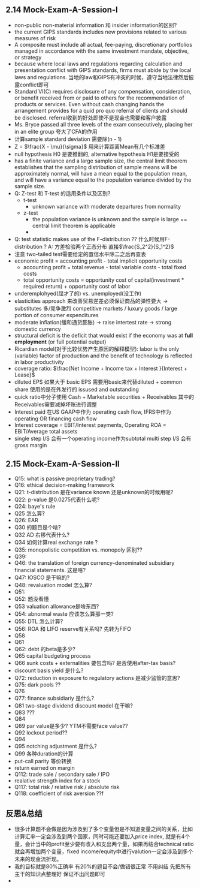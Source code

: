 ## 2.14 Mock-Exam-A-Session-I
* non-public non-material information 和 insider information的区别?
* the current GIPS standards includes new provisions related to various measures of risk
* A composite must include all actual, fee-paying, discretionary portfolios managed in accordance with the same investment mandate, objective, or strategy
* because where local laws and regulations regarding calculation and presentation conflict with GIPS standards, firms must abide by the local laws and regulations. 当地的law和GIPS有冲突的时候，遵守当地法律然后披露conflict即可
* Standard VI(C) requires disclosure of any compensation, consideration, or benefit received from or paid to others for the recommendation of products or services. Even without cash changing hands the arrangement provides for a quid pro quo referral of clients and should be disclosed. referral收到的好处即使不是现金也需要和客户披露
* Ms. Bryce passed all three levels of the exam consecutively, placing her in an elite group 夸大了CFA的作用
* 计算sample standard deviation 需要除(n - 1)
* Z = $\frac{X - \mu}{\sigma}$ 用来计算距离Mean有几个标准差
* null hypothesis H0 是要推翻的, alternative hypothesis H1是要接受的
* has a finite variance and a large sample size, the central limit theorem establishes that the sampling distribution of sample means will be approximately normal, will have a mean equal to the population mean, and will have a variance equal to the population variance divided by the sample size.
* Q: Z-test 和 T-test 的适用条件以及区别?  
  * t-test
    * unknown variance with moderate departures from normality
  * z-test
    * the population variance is unknown and the sample is large == central limit theorem is applicable
    * 
* Q: test statistic makes use of the F-distribution ?? 什么时候用F-distribution ? A: 方差检验两个正态分布 直接$\frac{S_2^2}{S_1^2}$
* 注意 two-tailed test需要给定的置信水平除二之后再查表
* economic profit = accounting profit - total implicit opportunity costs
  * accounting profit = total revenue - total variable costs - total fixed costs
  * total opportunity costs = opportunity cost of capital(investment * required return) + opportunity cost of labor
* underemplohyed(屈才了的) vs. unemployed(没工作)
* elasticities approach 来改善贸易逆差必须保证商品的弹性要大 -> substitutes 多/竞争激烈 competitive markets / luxury goods / large portion of consumer expenditures
* moderate inflation(缓和通货膨胀) -> raise intertest rate -> strong domestic currency
* structural deficit is the deficit that would exist if the economy was at **full employment** (or full potential output)
* Ricardian model(对于比较优势产生原因的解释模型): labor is the only (variable) factor of production and the benefit of technology is reflected in labor productivity
* coverage ratio: $\frac{Net Income + Income tax + Interest }{Interest + Lease}$
* diluted EPS 如果大于 basic EPS 需要用basic来代替diluted + common share 使用的是在外发行的 issused and outstanding
* quick ratio中分子使用 Cash + Marketable securities + Receivables 其中的Receivables需要减掉坏账进行调整
* Interest paid 在US GAAP中作为 operating cash flow, IFRS中作为operating OR financing cash flow
* Interest coverage = EBIT/Interest payments, Operating ROA = EBIT/Average total assets
* single step I/S 会有一个operating income作为subtotal  multi step I/S 会有gross margin


## 2.15 Mock-Exam-A-Session-II

* Q15: what is passive proprietary trading? 
* Q16: ethical decision-making framework
* Q21: t-distribution 是在variance known 还是unknown的时候用呢? 
* Q22: p-value 是0.0275代表什么呢?
* Q24: baye's rule
* Q25 怎么算? 
* Q26: EAR
* Q30 的题目是个啥?
* Q32 AD 右移代表什么?
* Q34 如何计算real exchange rate ?
* Q35: monopolistic competition vs. monopoly 区别??
* Q39: 
* Q46: the translation of foreign currency–denominated subsidiary financial statements. 这是啥? 
* Q47: IOSCO 是干嘛的?
* Q48: revaluation model 怎么算?
* Q51: 
* Q52: 题没看懂
* Q53 valuation allowance是啥东西?
* Q54: abnormal waste 应该怎么算那一类?
* Q55: DTL 怎么计算? 
* Q56: ROA 和 LIFO reserve有关系吗? 先转为FIFO 
* Q58
* Q61 
* Q62: debt 的beta是多少?
* Q65 capital budgeting process
* Q66 sunk costs + externalities 要包含吗? 是否使用after-tax basis?
* discount basis yield 是什么?
* Q72: reduction in exposure to regulatory actions 是减少监管的意思?
* Q75: dark pools ??
* Q76
* Q77: finance subsidiariy 是什么?
* Q81 two-stage dividend discount model 在干嘛?
* Q83 ???
* Q84 
* Q89 par value是多少? YTM不需要face value??
* Q92 lockout period??
* Q94
* Q95 notching adjustment 是什么?
* Q99 各种duration的计算
* put-call parity 等价转换
* return earned on margin
* Q112: trade sale / secondary sale / IPO
* realative strength index for a stock
* Q117: total risk / relative risk / absolute risk
* Q118: coefficient of risk aversion ??f

## 反思&总结
* 很多计算题不会做是因为涉及到了多个变量但是不知道变量之间的关系，比如计算汇率一定会涉及到两个国家，同时可能还要加入price index, 就是有4个量，会计当中的profit至少要有收入和支出两个量，如果再结合technical ratio就会再增加两个变量，fixed income/equity中进行valution一定会涉及到多个未来的现金流折现。
* 我的目标就是80%正确率 有20%的题目不会/做错很正常 不用纠结 先把所有主干的知识点整理好 保证不出问题即可
* 